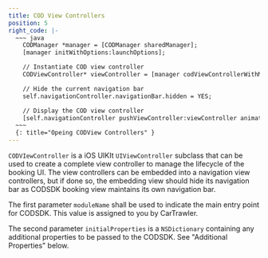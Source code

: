 ```yaml
---
title: COD View Controllers
position: 5
right_code: |-
  ~~~ java
    CODManager *manager = [CODManager sharedManager];
    [manager initWithOptions:launchOptions];

    // Instantiate COD view controller
    CODViewController* viewController = [manager codViewControllerWithModuleName:@"<module name>" initialProperties:nil];

    // Hide the current navigation bar
    self.navigationController.navigationBar.hidden = YES;

    // Display the COD view controller
    [self.navigationController pushViewController:viewController animated:YES];
  ~~~
  {: title="Opeing CODView Controllers" }
---
```


`CODVIewController` is a iOS UIKIt `UIViewController` subclass that can be used to create a complete view controller to manage the lifecycle of the booking UI. The view controllers can be embedded into a navigation view controllers, but if done so, the embedding view should hide its navigation bar as CODSDK booking view maintains its own navigation bar.

The first parameter `moduleName` shall be used to indicate the main entry point for CODSDK. This value is assigned to you by CarTrawler.

The second parameter `initialProperties` is a `NSDictionary` containing any additional properties to be passed to the CODSDK. See "Additional Properties" below.